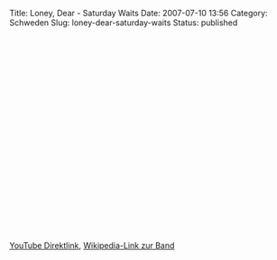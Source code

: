 Title: Loney, Dear - Saturday Waits
Date: 2007-07-10 13:56
Category: Schweden
Slug: loney-dear-saturday-waits
Status: published

<p>
<object width="425" height="350">
<param name="movie" value="http://www.youtube.com/v/Ohhqm0igbXE"></param><param name="wmode" value="transparent"></param>
<embed src="http://www.youtube.com/v/Ohhqm0igbXE" type="application/x-shockwave-flash" wmode="transparent" width="425" height="350">
</embed>
</object>
  
[YouTube Direktlink](http://youtube.com/watch?v=Ohhqm0igbXE),
[Wikipedia-Link zur Band](http://en.wikipedia.org/wiki/Loney,_Dear)
</p>

